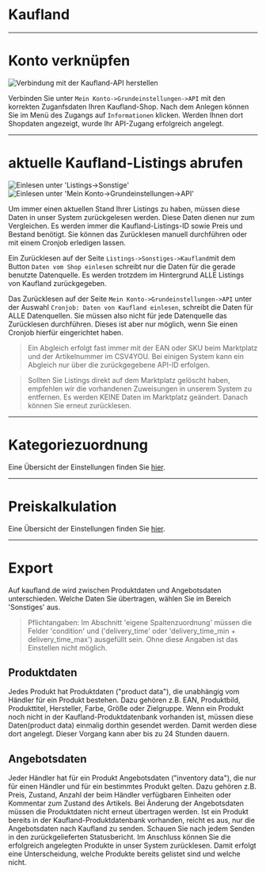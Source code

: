 # Kaufland

***
# Konto verknüpfen

![Verbindung mit der Kaufland-API herstellen](https://data.csv4you.com/media/image/guide/interface/kaufland/kaufland-api-zugangsdaten-hinterlegen.png ':zoom :size=30%')

Verbinden Sie unter `Mein Konto->Grundeinstellungen->API` mit den korrekten Zuganfsdaten Ihren Kaufland-Shop.
Nach dem Anlegen können Sie im Menü des Zugangs auf `Informationen` klicken. Werden Ihnen dort Shopdaten angezeigt, wurde Ihr API-Zugang erfolgreich angelegt.


***
# aktuelle Kaufland-Listings abrufen

![Einlesen unter 'Listings->Sonstige'](https://data.csv4you.com/media/image/guide/api/api-zuruecklesen-listings.png ':zoom :size=30%')
![Einlesen unter 'Mein Konto->Grundeinstellungen->API'](https://data.csv4you.com/media/image/guide/api/api-zuruecklesen-meinkonto.png ':zoom :size=30%')

Um immer einen aktuellen Stand Ihrer Listings zu haben, müssen diese Daten in unser System zurückgelesen werden. Diese Daten dienen nur zum Vergleichen.
Es werden immer die Kaufland-Listings-ID sowie Preis und Bestand benötigt. Sie können das Zurücklesen manuell durchführen oder mit einem Cronjob erledigen lassen.

Ein Zurücklesen auf der Seite `Listings->Sonstiges->Kaufland`mit dem Button `Daten vom Shop einlesen` schreibt nur die Daten für die gerade benutzte Datenquelle.
Es werden trotzdem im Hintergrund ALLE Listings von Kaufland zurückgegeben.

Das Zurücklesen auf der Seite `Mein Konto->Grundeinstellungen->API` unter der Auswahl `Cronjob: Daten von Kaufland einlesen`, schreibt die Daten für ALLE Datenquellen.
Sie müssen also nicht für jede Datenquelle das Zurücklesen durchführen. Dieses ist aber nur möglich, wenn Sie einen Cronjob hierfür eingerichtet haben.

> Ein Abgleich erfolgt fast immer mit der EAN oder SKU beim Marktplatz und der Artikelnummer im CSV4YOU. Bei einigen System kann ein Abgleich nur über die zurückgegebene API-ID erfolgen.

> Sollten Sie Listings direkt auf dem Marktplatz gelöscht haben, empfehlen wir die vorhandenen Zuweisungen in unserem System zu entfernen.
Es werden KEINE Daten im Marktplatz geändert. Danach können Sie erneut zurücklesen.


***
# Kategoriezuordnung

Eine Übersicht der Einstellungen finden Sie [hier](export/categories).


***
# Preiskalkulation

Eine Übersicht der Einstellungen finden Sie [hier](export/pricecalculation).


***
# Export

Auf kaufland.de wird zwischen Produktdaten und Angebotsdaten unterschieden. Welche Daten Sie übertragen, wählen Sie im Bereich 'Sonstiges' aus.

> Pflichtangaben: Im Abschnitt 'eigene Spaltenzuordnung' müssen die Felder 'condition' und ('delivery_time' oder 'delivery_time_min + delivery_time_max') ausgefüllt sein. Ohne diese Angaben ist das Einstellen nicht möglich.


## Produktdaten

Jedes Produkt hat Produktdaten ("product data"), die unabhängig vom Händler für ein Produkt bestehen. Dazu gehören z.B. EAN, Produktbild, Produkttitel, Hersteller, Farbe, Größe oder Zielgruppe.
Wenn ein Produkt noch nicht in der Kaufland-Produktdatenbank vorhanden ist, müssen diese Daten(product data) einmalig dorthin gesendet werden. Damit werden diese dort angelegt. Dieser Vorgang kann aber bis zu 24 Stunden dauern.


## Angebotsdaten

Jeder Händler hat für ein Produkt Angebotsdaten ("inventory data"), die nur für einen Händler und für ein bestimmtes Produkt gelten. Dazu gehören z.B. Preis, Zustand, Anzahl der beim Händler verfügbaren Einheiten oder Kommentar zum Zustand des Artikels. Bei Änderung der Angebotsdaten müssen die Produktdaten nicht erneut übertragen werden.
Ist ein Produkt bereits in der Kaufland-Produktdatenbank vorhanden, reicht es aus, nur die Angebotsdaten nach Kaufland zu senden. Schauen Sie nach jedem Senden in den zurückgelieferten Statusbericht. Im Anschluss können Sie die erfolgreich angelegten Produkte in unser System zurücklesen. Damit erfolgt eine Unterscheidung, welche Produkte bereits gelistet sind und welche nicht.